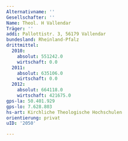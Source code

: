 ```yaml
---
Alternativname: ''
Gesellschafter: ''
Name: Theol. H Vallendar
Träger: ''
addi: Pallottistr. 3, 56179 Vallendar
bundesland: Rheinland-Pfalz
drittmittel:
  2010:
    absolut: 551242.0
    wirtschaft: 0.0
  2011:
    absolut: 635106.0
    wirtschaft: 0.0
  2012:
    absolut: 664118.0
    wirtschaft: 421675.0
gps-la: 50.401.929
gps-lo: 7.628.803
hs-art: Kirchliche Theologische Hochschulen
orientierung: privat
uID: '2050'

---
```


